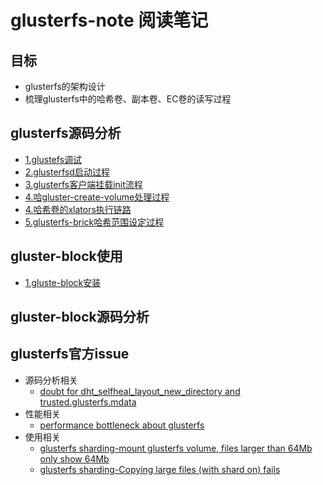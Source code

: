 # glusterfs-note 阅读笔记

## 目标

- glusterfs的架构设计
- 梳理glusterfs中的哈希卷、副本卷、EC卷的读写过程




## glusterfs源码分析
- [1.glustefs调试](./document/glusterfs/glusterfs调试.md)
- [2.glusterfsd启动过程](./document/glusterfs/glusterfsd启动过程.md)
- [3.glusterfs客户端挂载init流程](./document/glusterfs/glusterfs客户端挂载init流程.md)
- [4.哈gluster-create-volume处理过程](./document/glusterfs/gluster-create-volume处理过程.md)
- [4.哈希卷的xlators执行链路](./document/glusterfs/哈希卷的xlator执行链路.md)
- [5.glusterfs-brick哈希范围设定过程](./document/glusterfs/glusterfs-brick哈希范围设定过程.md)


## gluster-block使用
- [1.gluste-block安装](./document/gluster-block/gluste-block介绍.md)
## gluster-block源码分析



## glusterfs官方issue

- 源码分析相关
  - [doubt for dht_selfheal_layout_new_directory and trusted.glusterfs.mdata](https://github.com/gluster/glusterfs/issues/1467)
- 性能相关
  - [performance bottleneck about glusterfs](https://github.com/gluster/glusterfs/issues/1462)
- 使用相关 
  - [glusterfs sharding-mount glusterfs volume, files larger than 64Mb only show 64Mb](https://github.com/gluster/glusterfs/issues/1384)
  - [glusterfs sharding-Copying large files (with shard on) fails](https://github.com/gluster/glusterfs/issues/1474)